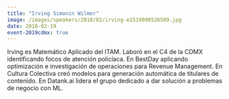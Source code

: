 ```yaml
---
title: "Irving Simonin Wilmer"
image: /images/speakers/2018/02/irving-e1519098526509.jpg
date: 2018-02-19
event-2019cdmx: true
---
```


Irving es Matemático Aplicado del ITAM. Laboró en el C4 de la CDMX identificando focos de atención policíaca. En BestDay aplicando optimización e investigación de operaciones para Revenue Management. En Cultura Colectiva creó modelos para generación automática de titulares de contenido. En Datank.ai lidera el grupo dedicado a dar solución a problemas de negocio con ML.